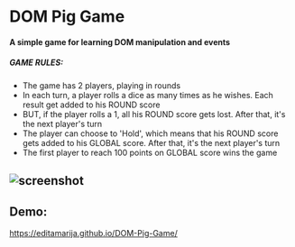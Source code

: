 # DOM Pig Game  
#### A simple game for learning DOM manipulation and events

##### GAME RULES:

  * The game has 2 players, playing in rounds
  * In each turn, a player rolls a dice as many times as he wishes. Each result get added to his ROUND score
  * BUT, if the player rolls a 1, all his ROUND score gets lost. After that, it's the next player's turn
  * The player can choose to 'Hold', which means that his ROUND score gets added to his GLOBAL score. After that, it's the next player's turn
  * The first player to reach 100 points on GLOBAL score wins the game

![screenshot](https://user-images.githubusercontent.com/52567746/81311882-9c48e480-908e-11ea-81b7-c0f505b1c84d.jpg)
--
## Demo:
https://editamarija.github.io/DOM-Pig-Game/
